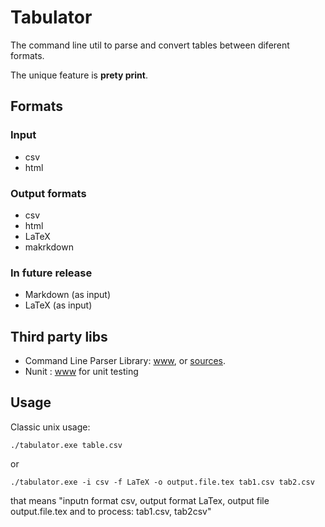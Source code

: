 # Tabulator #

The command line util to parse and convert tables between diferent formats. 

The unique feature is **prety print**. 

## Formats ##

### Input ###

* csv
* html

### Output formats ###
* csv
* html
* LaTeX
* makrkdown

### In future release ###

* Markdown (as input)
* LaTeX (as input) 	

## Third party libs ##

* Command Line Parser Library: [www](http://commandline.codeplex.com/ "commandline.codeplex.com"), or [sources](https://github.com/gsscoder/commandline).
* Nunit : [www](http://www.nunit.org/ "nunit.org") for unit testing

## Usage ##

Classic unix usage:

```./tabulator.exe table.csv```

or

```./tabulator.exe -i csv -f LaTeX -o output.file.tex tab1.csv tab2.csv```

that means "inputn format csv, output format LaTex, output file output.file.tex and to process: tab1.csv, tab2csv"
